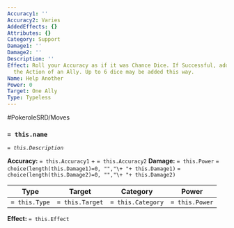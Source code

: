 ```yaml
---
Accuracy1: ''
Accuracy2: Varies
AddedEffects: {}
Attributes: {}
Category: Support
Damage1: ''
Damage2: ''
Description: ''
Effect: Roll your Accuracy as if it was Chance Dice. If Successful, add one die to
  the Action of an Ally. Up to 6 dice may be added this way.
Name: Help Another
Power: 0
Target: One Ally
Type: Typeless
---
```


#PokeroleSRD/Moves

### `= this.name`
*`= this.Description`*

**Accuracy:** `= this.Accuracy1` + `= this.Accuracy2`
**Damage:** `= this.Power` `= choice(length(this.Damage1)=0, "","\+ "+ this.Damage1)` `= choice(length(this.Damage2)=0, "","\+ "+ this.Damage2)`

| Type          | Target          | Category          | Power          |
| ------------- | --------------- | ----------------  | -------------- |
| `= this.Type` | `= this.Target` | `= this.Category` | `= this.Power` | 

**Effect:** `= this.Effect`